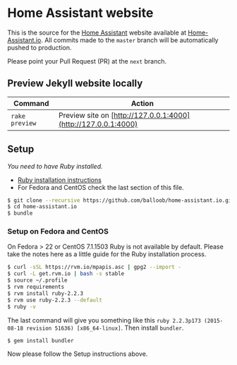 # Home Assistant website

This is the source for the [Home Assistant](https://github.com/balloob/home-assistant) website available at [Home-Assistant.io](https://home-assistant.io). All commits made to the `master` branch will be automatically pushed to production.

Please point your Pull Request (PR) at the `next` branch.

## Preview Jekyll website locally

| Command | Action |
|---|---|
| `rake preview` | Preview site on [http://127.0.0.1:4000](http://127.0.0.1:4000)

## Setup

_You need to have Ruby installed._

- [Ruby installation instructions](https://www.ruby-lang.org/en/documentation/installation/)
- For Fedora and CentOS check the last section of this file.

```bash
$ git clone --recursive https://github.com/balloob/home-assistant.io.git
$ cd home-assistant.io
$ bundle
```

### Setup on Fedora and CentOS
On Fedora > 22 or CentOS 7.1.1503 Ruby is not available by default. Please take the notes here as a little guide for the Ruby installation process. 

```bash
$ curl -sSL https://rvm.io/mpapis.asc | gpg2 --import -
$ curl -L get.rvm.io | bash -s stable
$ source ~/.profile
$ rvm requirements
$ rvm install ruby-2.2.3
$ rvm use ruby-2.2.3 --default
$ ruby -v
```

The last command will give you something like this `ruby 2.2.3p173 (2015-08-18 revision 51636) [x86_64-linux]`. Then install `bundler`.

```bash
$ gem install bundler
```

Now please follow the Setup instructions above.
